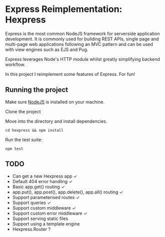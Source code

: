 # Express Reimplementation: Hexpress

Express is the most common NodeJS framework for serverside application development. It is commonly used for building REST APIs, single page and multi-page web applications following an MVC pattern and can be used with view engines such as EJS and Pug. 

Express leverages Node's HTTP module whilst greatly simplifying backend workflow.

In this project I reimplement some features of Express. For fun!

## Running the project

Make sure [NodeJS](https://docs.npmjs.com/getting-started/installing-node) is installed on your machine.

Clone the project

Move into the directory and install dependencies.

`cd hexpress && npm install`

Run the test suite:

`npm test`

## TODO

- Can get a new Hexpress app &#10003;
- Default 404 error handling &#10003;
- Basic app.get() routing &#10003;
- app.put(), app.post(), app.delete(), app.all() routing &#10003;
- Support parameterised routes &#10003;
- Support queries &#10003;
- Support custom middleware &#10003;
- Support custom error middleware &#10003;
- Support serving static files
- Support using a template engine
- Hexpress.Router ?